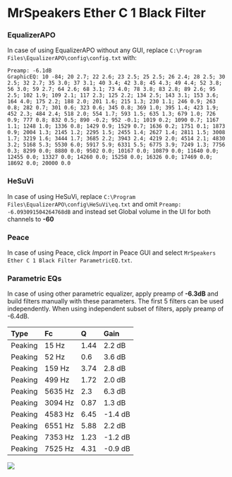 # MrSpeakers Ether C 1 Black Filter

### EqualizerAPO
In case of using EqualizerAPO without any GUI, replace `C:\Program Files\EqualizerAPO\config\config.txt`
with:
```
Preamp: -6.1dB
GraphicEQ: 10 -84; 20 2.7; 22 2.6; 23 2.5; 25 2.5; 26 2.4; 28 2.5; 30 2.5; 32 2.7; 35 3.0; 37 3.1; 40 3.4; 42 3.8; 45 4.3; 49 4.4; 52 3.8; 56 3.0; 59 2.7; 64 2.6; 68 3.1; 73 4.0; 78 3.8; 83 2.8; 89 2.6; 95 2.5; 102 1.9; 109 2.1; 117 2.3; 125 2.2; 134 2.5; 143 3.1; 153 3.6; 164 4.0; 175 2.2; 188 2.0; 201 1.6; 215 1.3; 230 1.1; 246 0.9; 263 0.8; 282 0.7; 301 0.6; 323 0.6; 345 0.8; 369 1.0; 395 1.4; 423 1.9; 452 2.3; 484 2.4; 518 2.0; 554 1.7; 593 1.5; 635 1.3; 679 1.0; 726 0.9; 777 0.8; 832 0.5; 890 -0.2; 952 -0.1; 1019 0.2; 1090 0.7; 1167 1.1; 1248 1.0; 1336 0.8; 1429 0.9; 1529 0.7; 1636 0.2; 1751 0.1; 1873 0.9; 2004 1.3; 2145 1.2; 2295 1.5; 2455 1.4; 2627 1.4; 2811 1.5; 3008 1.7; 3219 1.6; 3444 1.7; 3685 2.2; 3943 2.4; 4219 2.0; 4514 2.1; 4830 3.2; 5168 5.3; 5530 6.0; 5917 5.9; 6331 5.5; 6775 3.9; 7249 1.3; 7756 0.3; 8299 0.0; 8880 0.0; 9502 0.0; 10167 0.0; 10879 0.0; 11640 0.0; 12455 0.0; 13327 0.0; 14260 0.0; 15258 0.0; 16326 0.0; 17469 0.0; 18692 0.0; 20000 0.0
```

### HeSuVi
In case of using HeSuVi, replace `C:\Program Files\EqualizerAPO\config\HeSuVi\eq.txt` and omit `Preamp:
-6.093091504264768dB` and instead set Global volume in the UI for both channels to **-60**

### Peace
In case of using Peace, click *Import* in Peace GUI and select `MrSpeakers Ether C 1 Black Filter ParametricEQ.txt`.

### Parametric EQs
In case of using other parametric equalizer, apply preamp of **-6.3dB** and build filters manually
with these parameters. The first 5 filters can be used independently.
When using independent subset of filters, apply preamp of -6.4dB.

| Type    | Fc      |    Q | Gain    |
|:--------|:--------|:-----|:--------|
| Peaking | 15 Hz   | 1.44 | 2.2 dB  |
| Peaking | 52 Hz   | 0.6  | 3.6 dB  |
| Peaking | 159 Hz  | 3.74 | 2.8 dB  |
| Peaking | 499 Hz  | 1.72 | 2.0 dB  |
| Peaking | 5635 Hz | 2.3  | 6.3 dB  |
| Peaking | 3094 Hz | 0.87 | 1.3 dB  |
| Peaking | 4583 Hz | 6.45 | -1.4 dB |
| Peaking | 6551 Hz | 5.88 | 2.2 dB  |
| Peaking | 7353 Hz | 1.23 | -1.2 dB |
| Peaking | 7525 Hz | 4.31 | -0.9 dB |

![](https://raw.githubusercontent.com/jaakkopasanen/AutoEq/master/results/innerfidelity/sbaf-serious/MrSpeakers%20Ether%20C%201%20Black%20Filter/MrSpeakers%20Ether%20C%201%20Black%20Filter.png)